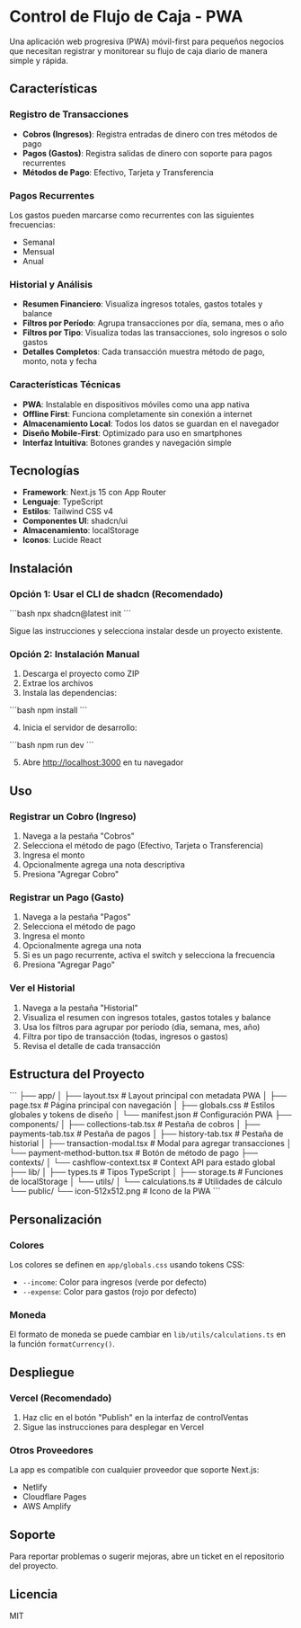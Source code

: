 # Control de Flujo de Caja - PWA

Una aplicación web progresiva (PWA) móvil-first para pequeños negocios que necesitan registrar y monitorear su flujo de caja diario de manera simple y rápida.

## Características

### Registro de Transacciones
- **Cobros (Ingresos)**: Registra entradas de dinero con tres métodos de pago
- **Pagos (Gastos)**: Registra salidas de dinero con soporte para pagos recurrentes
- **Métodos de Pago**: Efectivo, Tarjeta y Transferencia

### Pagos Recurrentes
Los gastos pueden marcarse como recurrentes con las siguientes frecuencias:
- Semanal
- Mensual
- Anual

### Historial y Análisis
- **Resumen Financiero**: Visualiza ingresos totales, gastos totales y balance
- **Filtros por Período**: Agrupa transacciones por día, semana, mes o año
- **Filtros por Tipo**: Visualiza todas las transacciones, solo ingresos o solo gastos
- **Detalles Completos**: Cada transacción muestra método de pago, monto, nota y fecha

### Características Técnicas
- **PWA**: Instalable en dispositivos móviles como una app nativa
- **Offline First**: Funciona completamente sin conexión a internet
- **Almacenamiento Local**: Todos los datos se guardan en el navegador
- **Diseño Mobile-First**: Optimizado para uso en smartphones
- **Interfaz Intuitiva**: Botones grandes y navegación simple

## Tecnologías

- **Framework**: Next.js 15 con App Router
- **Lenguaje**: TypeScript
- **Estilos**: Tailwind CSS v4
- **Componentes UI**: shadcn/ui
- **Almacenamiento**: localStorage
- **Iconos**: Lucide React

## Instalación

### Opción 1: Usar el CLI de shadcn (Recomendado)

\`\`\`bash
npx shadcn@latest init
\`\`\`

Sigue las instrucciones y selecciona instalar desde un proyecto existente.

### Opción 2: Instalación Manual

1. Descarga el proyecto como ZIP
2. Extrae los archivos
3. Instala las dependencias:

\`\`\`bash
npm install
\`\`\`

4. Inicia el servidor de desarrollo:

\`\`\`bash
npm run dev
\`\`\`

5. Abre [http://localhost:3000](http://localhost:3000) en tu navegador

## Uso

### Registrar un Cobro (Ingreso)
1. Navega a la pestaña "Cobros"
2. Selecciona el método de pago (Efectivo, Tarjeta o Transferencia)
3. Ingresa el monto
4. Opcionalmente agrega una nota descriptiva
5. Presiona "Agregar Cobro"

### Registrar un Pago (Gasto)
1. Navega a la pestaña "Pagos"
2. Selecciona el método de pago
3. Ingresa el monto
4. Opcionalmente agrega una nota
5. Si es un pago recurrente, activa el switch y selecciona la frecuencia
6. Presiona "Agregar Pago"

### Ver el Historial
1. Navega a la pestaña "Historial"
2. Visualiza el resumen con ingresos totales, gastos totales y balance
3. Usa los filtros para agrupar por período (día, semana, mes, año)
4. Filtra por tipo de transacción (todas, ingresos o gastos)
5. Revisa el detalle de cada transacción

## Estructura del Proyecto

\`\`\`
├── app/
│   ├── layout.tsx          # Layout principal con metadata PWA
│   ├── page.tsx            # Página principal con navegación
│   ├── globals.css         # Estilos globales y tokens de diseño
│   └── manifest.json       # Configuración PWA
├── components/
│   ├── collections-tab.tsx      # Pestaña de cobros
│   ├── payments-tab.tsx         # Pestaña de pagos
│   ├── history-tab.tsx          # Pestaña de historial
│   ├── transaction-modal.tsx    # Modal para agregar transacciones
│   └── payment-method-button.tsx # Botón de método de pago
├── contexts/
│   └── cashflow-context.tsx     # Context API para estado global
├── lib/
│   ├── types.ts                 # Tipos TypeScript
│   ├── storage.ts               # Funciones de localStorage
│   └── utils/
│       └── calculations.ts      # Utilidades de cálculo
└── public/
    └── icon-512x512.png         # Icono de la PWA
\`\`\`

## Personalización

### Colores
Los colores se definen en `app/globals.css` usando tokens CSS:
- `--income`: Color para ingresos (verde por defecto)
- `--expense`: Color para gastos (rojo por defecto)

### Moneda
El formato de moneda se puede cambiar en `lib/utils/calculations.ts` en la función `formatCurrency()`.

## Despliegue

### Vercel (Recomendado)
1. Haz clic en el botón "Publish" en la interfaz de controlVentas
2. Sigue las instrucciones para desplegar en Vercel

### Otros Proveedores
La app es compatible con cualquier proveedor que soporte Next.js:
- Netlify
- Cloudflare Pages
- AWS Amplify

## Soporte

Para reportar problemas o sugerir mejoras, abre un ticket en el repositorio del proyecto.

## Licencia

MIT
